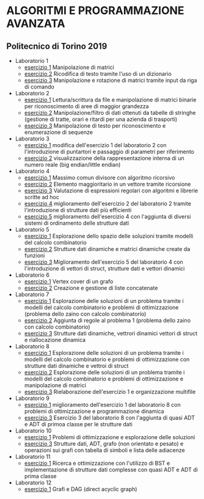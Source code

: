 # ALGORITMI E PROGRAMMAZIONE AVANZATA
## Politecnico di Torino 2019

* Laboratorio 1
  + [esercizio 1](https://github.com/lorenzobellino/APA/tree/master/L01/E01)
    Manipolazione di matrici
  + [esercizio 2](https://github.com/lorenzobellino/APA/tree/master/L01/E02)
    Ricodifica di testo tramite l'uso di un dizionario
  + [esercizio 3](https://github.com/lorenzobellino/APA/tree/master/L01/E03)
    Manipolazione e rotazione di matrici tramite input da riga di comando
* Laboratorio 2
  + [esercizio 1](https://github.com/lorenzobellino/APA/tree/master/L02/E01)
    Lettura/scrittura da file e manipolazione di matrici binarie per riconoscimento di aree di maggior grandezza
  + [esercizio 2](https://github.com/lorenzobellino/APA/tree/master/L02/E02)
    Manipolazione/filtro di dati ottenuti da tabelle di stringhe (gestione di tratte, orari e ritardi per una azienda di trasporti)
  + [esercizio 3](https://github.com/lorenzobellino/APA/tree/master/L02/E03)
    Manipolazione di testo per riconoscimento e enumerazione di sequenze
* Laboratorio 3
  + [esercizio 1](https://github.com/lorenzobellino/APA/tree/master/L03/E01)
    modifica dell'esercizio 1 del laboratorio 2 con l'introduzione di puntartori e passaggio di parametri per riferimento
  + [esercizio 2](https://github.com/lorenzobellino/APA/tree/master/L03/E02)
    visualizzazione della rappresentazione interna di un numero reale (big endian/little endian)
* Laboratorio 4
  + [esercizio 1](https://github.com/lorenzobellino/APA/tree/master/L04/E01)
    Massimo comun divisore con algoritmo ricorsivo
  + [esercizio 2](https://github.com/lorenzobellino/APA/tree/master/L04/E02)
    Elemento maggioritario in un vettore tramite ricorsione
  + [esercizio 3](https://github.com/lorenzobellino/APA/tree/master/L04/E03)
    Valutazione di espressioni regolari con algoritmi e librerie scritte ad hoc 
  + [esercizio 4](https://github.com/lorenzobellino/APA/tree/master/L04/E04)
    miglioramento dell'esercizio 2 del laboratorio 2 tramite l'introduzione di strutture dati più efficienti
  + [esercizio 5](https://github.com/lorenzobellino/APA/tree/master/L04/E05)
    miglioramento dell'esercizio 4 con l'aggiunta di diversi sistemi di ordinamento delle strutture dati
* Laboratorio 5
  + [esercizio 1](https://github.com/lorenzobellino/APA/tree/master/L05/E01)
    Esplorazione dello spazio delle soluzioni tramite modelli del calcolo combinatorio
  + [esercizio 2](https://github.com/lorenzobellino/APA/tree/master/L05/E02)
    Strutture dati dinamiche e matrici dinamiche create da funzioni
  + [esercizio 3](https://github.com/lorenzobellino/APA/tree/master/L05/E03)
    Miglioramento dell'esercizio 5 del laboratorio 4 con l'introduzione di vettori di struct, strutture dati e vettori dinamici
* Laboratorio 6
  + [esercizio 1](https://github.com/lorenzobellino/APA/tree/master/L06/E01)
    Vertex cover di un grafo
  + [esercizio 2](https://github.com/lorenzobellino/APA/tree/master/L06/E02)
    Creazione e gestione di liste concatenate
* Laboratorio 7
  + [esercizio 1](https://github.com/lorenzobellino/APA/tree/master/L07/E01)
    Esplorazione delle soluzioni di un problema tramite i modelli del calcolo combinatorio e problemi di ottimizzazione (problema dello zaino con calcolo combinatorio)
  + [esercizio 2](https://github.com/lorenzobellino/APA/tree/master/L07/E02)
    Aggiunta di regole al problema 1 (problema dello zaino con calcolo combinatorio)
  + [esercizio 3](https://github.com/lorenzobellino/APA/tree/master/L07/E03)
    Strutture dati dinamiche, vettrori dinamici vettori di struct e riallocazione dinamica
* Laboratorio 8
  + [esercizio 1](https://github.com/lorenzobellino/APA/tree/master/L08/E01)
    Esplorazione delle soluzioni di un problema tramite i modelli del calcolo combinatorio e problemi di ottimizzazione con strutture dati dinamiche e vettroi di struct
  + [esercizio 2](https://github.com/lorenzobellino/APA/tree/master/L08/E02)
    Esplorazione delle soluzioni di un problema tramite i modelli del calcolo combinatorio e problemi di ottimizzazione e manipolazione di matrici
  + [esercizio 3](https://github.com/lorenzobellino/APA/tree/master/L08/E03)
    Rielaborazione dell'esercizio 1 e organizzazione multifile
* Laboratorio 9
  + [esercizio 1](https://github.com/lorenzobellino/APA/tree/master/L09/E01)
    miglioramento dell'esercizio 1 del laboratorio 8 con problemi di ottimizzazione e programmazione dinamica
  + [esercizio 3](https://github.com/lorenzobellino/APA/tree/master/L09/E03)
    Esercizio 3 del laboratorio 8 con l'aggiunta di quasi ADT e ADT di primoa classe per le strutture dati
* Laboratorio 10
  + [esercizio 1](https://github.com/lorenzobellino/APA/tree/master/L10/E01)
    Problemi di ottimizzazione e esplorazione delle soluzioni
  + [esercizio 3](https://github.com/lorenzobellino/APA/tree/master/L10/E03)
    Strutture dati, ADT, grafo (non orientato e pesato) e operazioni sui grafi con tabella di simboli e lista delle adiacenze
* Laboratorio 11
  + [esercizio 1](https://github.com/lorenzobellino/APA/tree/master/L11/E01)
    Ricerca e ottimizzazione con l'utilizzo di BST e implementazione di strutture dati complesse con quasi ADT e ADT di prima classe
* Laboratorio 12
  + [esercizio 1](https://github.com/lorenzobellino/APA/tree/master/L12/E1)
    Grafi e DAG (direct acyclic graph)

